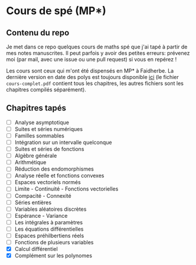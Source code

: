 # Cours de spé (MP*)
## Contenu du repo

Je met dans ce repo quelques cours de maths spé que j'ai tapé à partir de mes notes manuscrites. Il peut parfois y avoir des petites erreurs: prévenez moi (par mail, avec une issue ou une pull request) si vous en repérez !

Les cours sont ceux qui m'ont été dispensés en MP* à Faidherbe. La dernière version en date des polys est toujours disponible [ici](https://github.com/FliiFe/cours-spe/releases/latest) (le fichier `cours-complet.pdf` contient tous les chapitres, les autres fichiers sont les chapitres compilés séparément).

## Chapitres tapés

- [ ] Analyse asymptotique
- [ ] Suites et séries numériques
- [ ] Familles sommables
- [ ] Intégration sur un intervalle quelconque
- [ ] Suites et séries de fonctions
- [ ] Algèbre générale
- [ ] Arithmétique
- [ ] Réduction des endomorphismes
- [ ] Analyse réelle et fonctions convexes
- [ ] Espaces vectoriels normés
- [ ] Limite - Continuité - Fonctions vectorielles
- [ ] Compacité - Connexité
- [ ] Séries entières
- [ ] Variables aléatoires discrètes
- [ ] Espérance - Variance
- [ ] Les intégrales à paramètres
- [ ] Les équations différentielles
- [ ] Espaces préhilbertiens réels
- [ ] Fonctions de plusieurs variables
- [x] Calcul différentiel
- [x] Complément sur les polynomes
